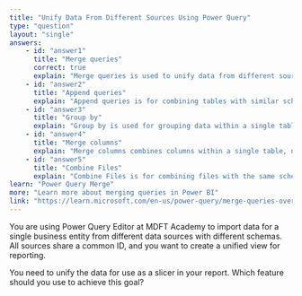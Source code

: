 ```yaml
---
title: "Unify Data From Different Sources Using Power Query"
type: "question"
layout: "single"
answers:
    - id: "answer1"
      title: "Merge queries"
      correct: true
      explain: "Merge queries is used to unify data from different sources with a common ID, creating a single dimension table for filtering and slicers."
    - id: "answer2"
      title: "Append queries"
      explain: "Append queries is for combining tables with similar schemas, not for unifying entities from different sources."
    - id: "answer3"
      title: "Group by"
      explain: "Group by is used for grouping data within a single table, not for unifying tables."
    - id: "answer4"
      title: "Merge columns"
      explain: "Merge columns combines columns within a single table, not for unifying tables from different sources."
    - id: "answer5"
      title: "Combine Files"
      explain: "Combine Files is for combining files with the same schema, not for unifying tables from different sources."
learn: "Power Query Merge"
more: "Learn more about merging queries in Power BI"
link: "https://learn.microsoft.com/en-us/power-query/merge-queries-overview"
---
```

You are using Power Query Editor at MDFT Academy to import data for a single business entity from different data sources with different schemas. All sources share a common ID, and you want to create a unified view for reporting.

You need to unify the data for use as a slicer in your report. Which feature should you use to achieve this goal?
